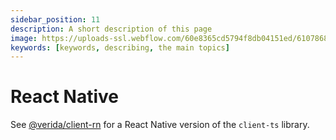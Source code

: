 ```yaml
---
sidebar_position: 11
description: A short description of this page
image: https://uploads-ssl.webflow.com/60e8365cd5794f8db04151ed/6107868980521e0acf27b2d9_favicon.svg
keywords: [keywords, describing, the main topics]
---
```

# React Native

See [@verida/client-rn](https://github.com/verida/client-rn) for a React Native version of the `client-ts` library.
